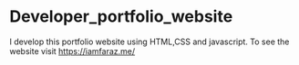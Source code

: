 # Developer_portfolio_website
I develop this portfolio website using HTML,CSS and javascript. To see the website visit https://iamfaraz.me/
